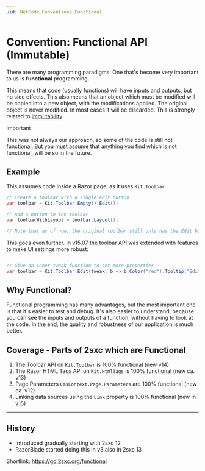 ```yaml
---
uid: NetCode.Conventions.Functional
---
```


# Convention: Functional API (Immutable)

There are many programming paradigms.
One that's become very important to us is **functional** programming.

This means that code (usually functions) will have inputs and outputs, but no side effects.
This also means that an object which must be modified will be copied into a new object, with the modifications applied.
The original object is never modified.
In most cases it will be discarded.
This is strongly related to [immutability](xref:NetCode.Conventions.Immutable)

> [!IMPORTANT]
> This was not always our approach, so some of the code is still not functional.
> But you must assume that anything you find which is not functional, will be so in the future.

## Example

This assumes code inside a Razor page, as it uses `Kit.Toolbar`

```c#
// Create a toolbar with a single edit button
var toolbar = Kit.Toolbar.Empty().Edit();

// Add a button to the toolbar
var toolbarWithLayout = toolbar.Layout();

// Note that as of now, the original toolbar still only has the Edit button.

```

This goes even further.
In v15.07 the toolbar API was extended with features to make UI settings more robust:

```c#

// Give an inner tweak function to set more properties
var toolbar = Kit.Toolbar.Edit(tweak: b => b.Color("red").Tooltip("Edit here"));

```


## Why Functional?

Functional programming has many advantages, but the most important one is that it's easier to test and debug.
It's also easier to understand, because you can see the inputs and outputs of a function, without having to look at the code.
In the end, the quality and robustness of our application is much better.

## Coverage - Parts of 2sxc which are Functional

1. The Toolbar API on `Kit.Toolbar` is 100% functional (new v14)
1. The Razor HTML Tags API on `Kit.HtmlTags` is 100% functional (new ca. v13)
1. Page Parameters `CmsContext.Page.Parameters` are 100% functional (new ca. v12)
1. Linking data sources using the `Link` property is 100% functional (new in v15)

---

## History

* Introduced gradually starting with 2sxc 12
* RazorBlade started doing this in v3 also in 2sxc 13

Shortlink: <https://go.2sxc.org/functional>
